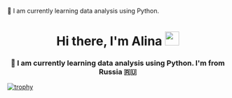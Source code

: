 🔭 I am currently learning data analysis using Python.
<h1 align="center">Hi there, I'm Alina</a> 
<img src="https://github.com/blackcater/blackcater/raw/main/images/Hi.gif" height="32"/></h1>
<h3 align="center">🔭 I am currently learning data analysis using Python. I'm from Russia 🇷🇺</h3>

[![trophy](https://github-profile-trophy.vercel.app/Alina1303=ryo-ma)](https://github.com/ryo-ma/github-profile-trophy)
